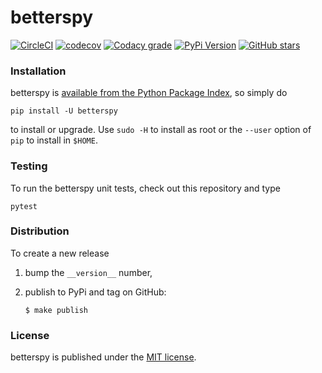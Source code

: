 # betterspy

[![CircleCI](https://img.shields.io/circleci/project/github/nschloe/betterspy/master.svg)](https://circleci.com/gh/nschloe/betterspy)
[![codecov](https://img.shields.io/codecov/c/github/nschloe/betterspy.svg)](https://codecov.io/gh/nschloe/betterspy)
[![Codacy grade](https://img.shields.io/codacy/grade/df2f2e53e5e3465f9475e6c79d7003f2.svg)](https://app.codacy.com/app/nschloe/betterspy/dashboard)
[![PyPi Version](https://img.shields.io/pypi/v/betterspy.svg)](https://pypi.org/project/betterspy)
[![GitHub stars](https://img.shields.io/github/stars/nschloe/betterspy.svg?logo=github&label=Stars)](https://github.com/nschloe/betterspy)


### Installation

betterspy is [available from the Python Package
Index](https://pypi.org/project/betterspy/), so simply do
```
pip install -U betterspy
```
to install or upgrade. Use `sudo -H` to install as root or the `--user` option
of `pip` to install in `$HOME`.


### Testing

To run the betterspy unit tests, check out this repository and type
```
pytest
```

### Distribution
To create a new release

1. bump the `__version__` number,

2. publish to PyPi and tag on GitHub:
    ```
    $ make publish
    ```

### License

betterspy is published under the [MIT license](https://en.wikipedia.org/wiki/MIT_License).
